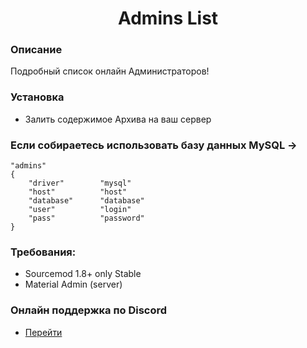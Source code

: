 <h1 align="center">
Admins List
</h1>

### Описание

Подробный список онлайн Администраторов!

### Установка

- Залить содержимое Архива на ваш сервер

### Если собираетесь использовать базу данных MySQL ->

```
"admins"
{
	"driver"	    "mysql" 
	"host"		    "host" 
	"database"	    "database" 
	"user"		    "login" 
	"pass"		    "password"
}
```

### Требования:

- Sourcemod 1.8+ only Stable
- Material Admin (server)

### Онлайн поддержка по Discord

- [Перейти](https://discord.gg/P7AgdNE)
